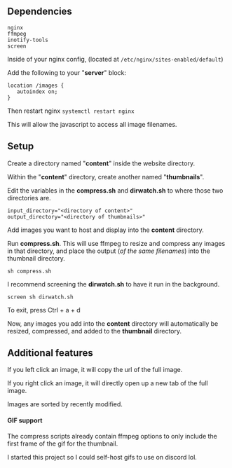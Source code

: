 ## Dependencies

```
nginx
ffmpeg
inotify-tools
screen
```

Inside of your nginx config, (located at ```/etc/nginx/sites-enabled/default```)

Add the following to your "**server**" block:
```
location /images {
   autoindex on;
}
```

Then restart nginx ```systemctl restart nginx```

This will allow the javascript to access all image filenames.

## Setup

Create a directory named "**content**" inside the website directory.

Within the "**content**" directory, create another named "**thumbnails**".

Edit the variables in the **compress.sh** and **dirwatch.sh** to where those two directories are.

```
input_directory="<directory of content>"
output_directory="<directory of thumbnails>"
```

Add images you want to host and display into the **content** directory.

Run **compress.sh**. This will use ffmpeg to resize and compress any images in that directory, and place the output (*of the same filenames*) into the thumbnail directory.

```sh compress.sh```

I recommend screening the **dirwatch.sh** to have it run in the background. 

```screen sh dirwatch.sh```

To exit, press Ctrl + a + d

Now, any images you add into the **content** directory will automatically be resized, compressed, and added to the **thumbnail** directory.

## Additional features

If you left click an image, it will copy the url of the full image.

If you right click an image, it will directly open up a new tab of the full image.

Images are sorted by recently modified.

#### GIF support

The compress scripts already contain ffmpeg options to only include the first frame of the gif for the thumbnail.

I started this project so I could self-host gifs to use on discord lol.
